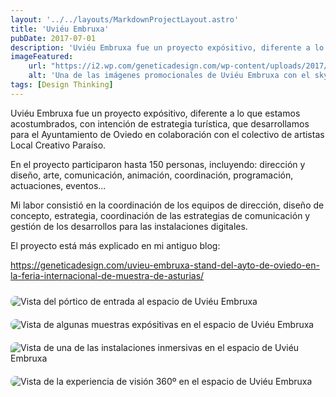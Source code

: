 ```yaml
---
layout: '../../layouts/MarkdownProjectLayout.astro'
title: 'Uviéu Embruxa'
pubDate: 2017-07-01
description: 'Uviéu Embruxa fue un proyecto expósitivo, diferente a lo que estamos acostumbrados, con intención de estrategia turística, que desarrollamos para el Ayuntamiento de Oviedo.'
imageFeatured:
    url: "https://i2.wp.com/geneticadesign.com/wp-content/uploads/2017/07/pantallaUEfoto.jpg"
    alt: 'Una de las imágenes promocionales de Uviéu Embruxa con el skyline de Oviedo donde se detalla la catedrla y el gasómetro.'
tags: [Design Thinking]
---
```

Uviéu Embruxa fue un proyecto expósitivo, diferente a lo que estamos acostumbrados, con intención de estrategia turística, que desarrollamos para el Ayuntamiento de Oviedo en colaboración con el colectivo de artistas Local Creativo Paraíso.

En el proyecto participaron hasta 150 personas, incluyendo: dirección y diseño, arte, comunicación, animación, coordinación, programación, actuaciones, eventos...

Mi labor consistió en la coordinación de los equipos de dirección, diseño de concepto, estrategia, coordinación de las estrategias de comunicación y gestión de los desarrollos para las instalaciones digitales.

El proyecto está más explicado en mi antiguo blog: 

https://geneticadesign.com/uvieu-embruxa-stand-del-ayto-de-oviedo-en-la-feria-internacional-de-muestra-de-asturias/

<div class="flex justify-center items-center">
    <img src="https://i0.wp.com/geneticadesign.com/wp-content/uploads/2017/07/Expo002.jpg" alt="Vista del pórtico de entrada al espacio de Uviéu Embruxa" class="imgmd">
</div>
<div class="flex justify-center items-center">
    <img src="https://i1.wp.com/geneticadesign.com/wp-content/uploads/2017/07/Expo001.jpg" alt="Vista de algunas muestras expósitivas en el espacio de Uviéu Embruxa" class="imgmd">
</div>
<div class="flex justify-center items-center">
    <img src="https://i1.wp.com/geneticadesign.com/wp-content/uploads/2017/07/Bici001.jpg" alt="Vista de una de las instalaciones inmersivas en el espacio de Uviéu Embruxa" class="imgmd">
</div>
<div class="flex justify-center items-center">
    <img src="https://i0.wp.com/geneticadesign.com/wp-content/uploads/2017/07/360.jpg" alt="Vista de la experiencia de visión 360º en el espacio de Uviéu Embruxa" class="imgmd">
</div>

<style>
    .imgmd{
        border-radius: 0.5rem;
        margin-top: 2%;
        margin-bottom: 2%;
    }
</style>